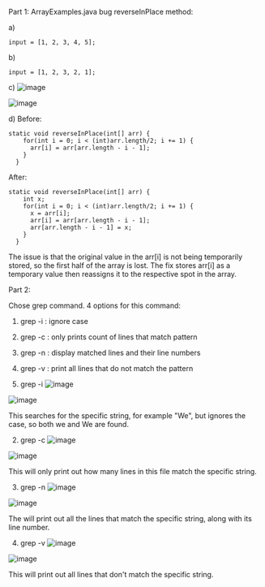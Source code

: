 Part 1:
ArrayExamples.java bug
reverseInPlace method:

a)
```
input = [1, 2, 3, 4, 5];
```

b) 
```
input = [1, 2, 3, 2, 1];
```

c)
![image](https://github.com/jgu0453/CSE-15L-lab-reports/assets/119398520/1a07583e-692e-4e1e-bb5b-c0879ba7f653)

![image](https://github.com/jgu0453/CSE-15L-lab-reports/assets/119398520/88887651-671f-443a-8ab1-430bb4222e75)


d)
Before:
```
static void reverseInPlace(int[] arr) {
    for(int i = 0; i < (int)arr.length/2; i += 1) {
      arr[i] = arr[arr.length - i - 1];
    }
  }
```
After:
```
static void reverseInPlace(int[] arr) {
    int x;
    for(int i = 0; i < (int)arr.length/2; i += 1) {
      x = arr[i];
      arr[i] = arr[arr.length - i - 1];
      arr[arr.length - i - 1] = x;
    }
  }
```
The issue is that the original value in the arr[i] is not being temporarily stored, so the first half of the array is lost. The fix stores arr[i] as a temporary value then reassigns it to the respective spot in the array. 

Part 2:

Chose grep command.
4 options for this command:
1. grep -i : ignore case
2. grep -c : only prints count of lines that match pattern
3. grep -n : display matched lines and their line numbers
4. grep -v : print all lines that do not match the pattern

1. grep -i
![image](https://github.com/jgu0453/CSE-15L-lab-reports/assets/119398520/4d15832f-0508-4907-bfea-05b4e4fad821)

![image](https://github.com/jgu0453/CSE-15L-lab-reports/assets/119398520/f548a1c5-9469-4cf0-9fb2-da4e6409fbca)

This searches for the specific string, for example "We", but ignores the case, so both we and We are found.

2. grep -c
![image](https://github.com/jgu0453/CSE-15L-lab-reports/assets/119398520/672f0858-cb95-42e5-a255-8936fb15599f)

![image](https://github.com/jgu0453/CSE-15L-lab-reports/assets/119398520/f8e995f2-0ed9-490c-818a-a904b8c226bb)

This will only print out how many lines in this file match the specific string.

3. grep -n
![image](https://github.com/jgu0453/CSE-15L-lab-reports/assets/119398520/cb3b938d-3ee9-470c-9181-583912119f2c)

![image](https://github.com/jgu0453/CSE-15L-lab-reports/assets/119398520/96b108b9-0c6c-48c4-8aec-df1732bee42a)

The will print out all the lines that match the specific string, along with its line number.

4. grep -v
![image](https://github.com/jgu0453/CSE-15L-lab-reports/assets/119398520/69b7903b-7272-4beb-bb1e-c18d3895820f)

![image](https://github.com/jgu0453/CSE-15L-lab-reports/assets/119398520/3f118bc2-547a-4581-adb3-cba85d2ce23e)

This will print out all lines that don't match the specific string.






